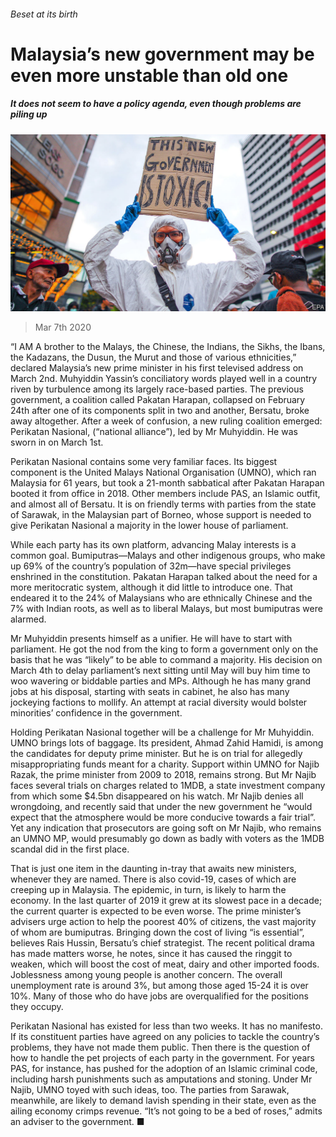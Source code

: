 ###### Beset at its birth

# Malaysia’s new government may be even more unstable than old one 

##### It does not seem to have a policy agenda, even though problems are piling up 

![image](images/20200307_ASP006_0.jpg) 

> Mar 7th 2020 

“I AM A brother to the Malays, the Chinese, the Indians, the Sikhs, the Ibans, the Kadazans, the Dusun, the Murut and those of various ethnicities,” declared Malaysia’s new prime minister in his first televised address on March 2nd. Muhyiddin Yassin’s conciliatory words played well in a country riven by turbulence among its largely race-based parties. The previous government, a coalition called Pakatan Harapan, collapsed on February 24th after one of its components split in two and another, Bersatu, broke away altogether. After a week of confusion, a new ruling coalition emerged: Perikatan Nasional, (“national alliance”), led by Mr Muhyiddin. He was sworn in on March 1st.

Perikatan Nasional contains some very familiar faces. Its biggest component is the United Malays National Organisation (UMNO), which ran Malaysia for 61 years, but took a 21-month sabbatical after Pakatan Harapan booted it from office in 2018. Other members include PAS, an Islamic outfit, and almost all of Bersatu. It is on friendly terms with parties from the state of Sarawak, in the Malaysian part of Borneo, whose support is needed to give Perikatan Nasional a majority in the lower house of parliament.


While each party has its own platform, advancing Malay interests is a common goal. Bumiputras—Malays and other indigenous groups, who make up 69% of the country’s population of 32m—have special privileges enshrined in the constitution. Pakatan Harapan talked about the need for a more meritocratic system, although it did little to introduce one. That endeared it to the 24% of Malaysians who are ethnically Chinese and the 7% with Indian roots, as well as to liberal Malays, but most bumiputras were alarmed.

Mr Muhyiddin presents himself as a unifier. He will have to start with parliament. He got the nod from the king to form a government only on the basis that he was “likely” to be able to command a majority. His decision on March 4th to delay parliament’s next sitting until May will buy him time to woo wavering or biddable parties and MPs. Although he has many grand jobs at his disposal, starting with seats in cabinet, he also has many jockeying factions to mollify. An attempt at racial diversity would bolster minorities’ confidence in the government.

Holding Perikatan Nasional together will be a challenge for Mr Muhyiddin. UMNO brings lots of baggage. Its president, Ahmad Zahid Hamidi, is among the candidates for deputy prime minister. But he is on trial for allegedly misappropriating funds meant for a charity. Support within UMNO for Najib Razak, the prime minister from 2009 to 2018, remains strong. But Mr Najib faces several trials on charges related to 1MDB, a state investment company from which some $4.5bn disappeared on his watch. Mr Najib denies all wrongdoing, and recently said that under the new government he “would expect that the atmosphere would be more conducive towards a fair trial”. Yet any indication that prosecutors are going soft on Mr Najib, who remains an UMNO MP, would presumably go down as badly with voters as the 1MDB scandal did in the first place.

That is just one item in the daunting in-tray that awaits new ministers, whenever they are named. There is also covid-19, cases of which are creeping up in Malaysia. The epidemic, in turn, is likely to harm the economy. In the last quarter of 2019 it grew at its slowest pace in a decade; the current quarter is expected to be even worse. The prime minister’s advisers urge action to help the poorest 40% of citizens, the vast majority of whom are bumiputras. Bringing down the cost of living “is essential”, believes Rais Hussin, Bersatu’s chief strategist. The recent political drama has made matters worse, he notes, since it has caused the ringgit to weaken, which will boost the cost of meat, dairy and other imported foods. Joblessness among young people is another concern. The overall unemployment rate is around 3%, but among those aged 15-24 it is over 10%. Many of those who do have jobs are overqualified for the positions they occupy.

Perikatan Nasional has existed for less than two weeks. It has no manifesto. If its constituent parties have agreed on any policies to tackle the country’s problems, they have not made them public. Then there is the question of how to handle the pet projects of each party in the government. For years PAS, for instance, has pushed for the adoption of an Islamic criminal code, including harsh punishments such as amputations and stoning. Under Mr Najib, UMNO toyed with such ideas, too. The parties from Sarawak, meanwhile, are likely to demand lavish spending in their state, even as the ailing economy crimps revenue. “It’s not going to be a bed of roses,” admits an adviser to the government. ■

